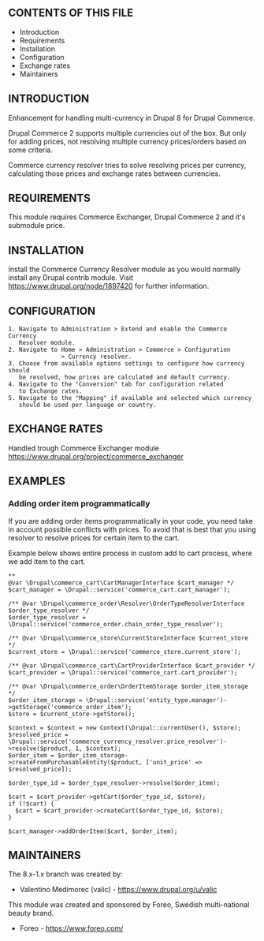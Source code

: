CONTENTS OF THIS FILE
---------------------

* Introduction
* Requirements
* Installation
* Configuration
* Exchange rates
* Maintainers


INTRODUCTION
------------

Enhancement for handling multi-currency in Drupal 8 for Drupal Commerce.

Drupal Commerce 2 supports multiple currencies out of the box.
But only for adding prices, not resolving multiple currency prices/orders
based on some criteria.

Commerce currency resolver tries to solve resolving prices per currency,
calculating those prices and exchange rates between currencies.


REQUIREMENTS
------------

This module requires Commerce Exchanger, Drupal Commerce 2 
and it's submodule price.


INSTALLATION
------------

Install the Commerce Currency Resolver module as you would normally install
any Drupal contrib module.
Visit https://www.drupal.org/node/1897420 for further information.


CONFIGURATION
--------------

    1. Navigate to Administration > Extend and enable the Commerce Currency
       Resolver module.
    2. Navigate to Home > Administration > Commerce > Configuration
                   > Currency resolver.
    3. Choose from available options settings to configure how currency should
       be resolved, how prices are calculated and default currency.
    4. Navigate to the "Conversion" tab for configuration related
       to Exchange rates.
    5. Navigate to the "Mapping" if available and selected which currency
       should be used per language or country.


EXCHANGE RATES
--------------

Handled trough Commerce Exchanger module
https://www.drupal.org/project/commerce_exchanger

EXAMPLES
-----------

### Adding order item programmatically  
If you are adding order items programmatically in your code,
you need take in account possible conflicts with prices. To avoid that
is best that you using resolver to resolve prices for certain item to the cart. 

Example below shows entire process in custom add to cart process, where we add
item to the cart.

```
** 
@var \Drupal\commerce_cart\CartManagerInterface $cart_manager */
$cart_manager = \Drupal::service('commerce_cart.cart_manager');

/** @var \Drupal\commerce_order\Resolver\OrderTypeResolverInterface $order_type_resolver */
$order_type_resolver = \Drupal::service('commerce_order.chain_order_type_resolver');

/** @var \Drupal\commerce_store\CurrentStoreInterface $current_store */
$current_store = \Drupal::service('commerce_store.current_store');

/** @var \Drupal\commerce_cart\CartProviderInterface $cart_provider */
$cart_provider = \Drupal::service('commerce_cart.cart_provider');

/** @var \Drupal\commerce_order\OrderItemStorage $order_item_storage */
$order_item_storage = \Drupal::service('entity_type.manager')->getStorage('commerce_order_item');
$store = $current_store->getStore();

$context = $context = new Context(\Drupal::currentUser(), $store);
$resolved_price = \Drupal::service('commerce_currency_resolver.price_resolver')->resolve($product, 1, $context);
$order_item = $order_item_storage->createFromPurchasableEntity($product, ['unit_price' => $resolved_price]);

$order_type_id = $order_type_resolver->resolve($order_item);

$cart = $cart_provider->getCart($order_type_id, $store);
if (!$cart) {
  $cart = $cart_provider->createCart($order_type_id, $store);
}

$cart_manager->addOrderItem($cart, $order_item);
```

MAINTAINERS
-----------

The 8.x-1.x branch was created by:

 * Valentino Medimorec (valic) - https://www.drupal.org/u/valic

This module was created and sponsored by Foreo,
Swedish multi-national beauty brand.

 * Foreo - https://www.foreo.com/
